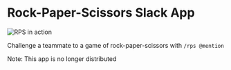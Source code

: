 # Rock-Paper-Scissors Slack App

![RPS in action](./assets/rps-in-action.gif)

Challenge a teammate to a game of rock-paper-scissors with `/rps @mention`

Note: This app is no longer distributed
